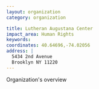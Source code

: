```yaml
---
layout: organization
category: organization

title: Lutheran Augustana Center
impact_area: Human Rights
keywords: 
coordinates: 40.64696,-74.02056
address: |
  5434 2nd Avenue
  Brooklyn NY 11220
---
```

Organization's overview
